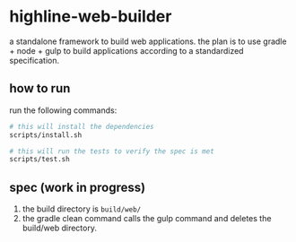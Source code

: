 highline-web-builder
====================

a standalone framework to build web applications. the plan is to use gradle + node + gulp to build applications
according to a standardized specification.


how to run
----------

run the following commands:

```bash
# this will install the dependencies
scripts/install.sh

# this will run the tests to verify the spec is met
scripts/test.sh
```


spec (work in progress)
-----------------------

1. the build directory is `build/web/`
2. the gradle clean command calls the gulp command and deletes the build/web directory.
